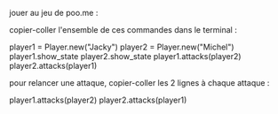 
jouer au jeu de poo.me :


copier-coller l'ensemble de ces commandes dans le terminal :

player1 = Player.new("Jacky")
player2 = Player.new("Michel")
player1.show_state
player2.show_state
player1.attacks(player2)
player2.attacks(player1)


pour relancer une attaque, copier-coller les 2 lignes à chaque attaque :

player1.attacks(player2)
player2.attacks(player1)
